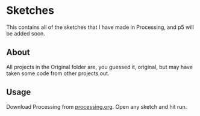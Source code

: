 # Sketches
This contains all of the sketches that I have made in Processing, and p5 will be added soon.

## About
All projects in the Original folder are, you guessed it, original, but may have taken some code from other projects out. 

## Usage
Download Processing from [processing.org](https://processing.org/). Open any sketch and hit run.
